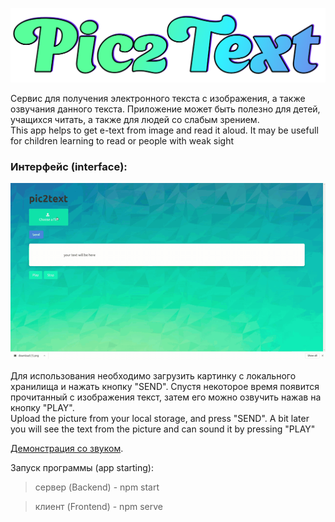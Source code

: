 ![screenshot](readme-assets/Logo4.png)


Сервис для получения электронного текста с изображения, а также озвучания данного текста.
Приложение может быть полезно для детей, учащихся читать, а также для людей со слабым зрением.<br/>
This app helps to get e-text from image and read it aloud. It may be usefull for children learning to read or people with weak sight


### Интерфейс (interface):
![screenshot](readme-assets/Demo.gif)

Для использования необходимо загрузить картинку с локального хранилища и нажать кнопку "SEND".
Спустя некоторое время появится прочитанный с изображения текст, затем его можно озвучить нажав на кнопку "PLAY". <br/>
Upload the picture from your local storage, and press "SEND".
A bit later you will see the text from the picture and can sound it by pressing "PLAY"

[Демонстрация со звуком](https://www.youtube.com/watch?v=HBwZX0W-y10).

Запуск программы (app starting):

> сервер (Backend) - npm start

> клиент (Frontend) - npm serve
